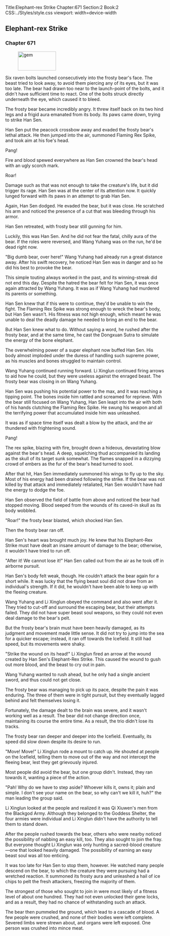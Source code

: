 Title:Elephant-rex Strike 
Chapter:671 
Section:2 
Book:2 
CSS:../Styles/style.css 
viewport: width=device-width
  
## Elephant-rex Strike
### Chapter 671 
<figure>
	<img src="../Images/gem.gif" alt="gem" id="gem" width="120" height="60" />
</figure>
  

  
  Six raven bolts launched consecutively into the frosty bear's face. The beast tried to look away, to avoid them piercing any of its eyes, but it was too late. The bear had drawn too near to the launch-point of the bolts, and it didn't have sufficient time to react. One of the bolts struck directly underneath the eye, which caused it to bleed.

The frosty bear became incredibly angry. It threw itself back on its two hind legs and a frigid aura emanated from its body. Its paws came down, trying to strike Han Sen.

Han Sen put the peacock crossbow away and evaded the frosty bear's lethal attack. He then jumped into the air, summoned Flaming Rex Spike, and took aim at his foe's head.

Pang!

Fire and blood spewed everywhere as Han Sen crowned the bear's head with an ugly scorch mark.

Roar!

Damage such as that was not enough to take the creature's life, but it did trigger its rage. Han Sen was at the center of its attention now. It quickly lunged forward with its paws in an attempt to grab Han Sen.

Again, Han Sen dodged. He evaded the bear, but it was close. He scratched his arm and noticed the presence of a cut that was bleeding through his armor.

Han Sen retreated, with frosty bear still gunning for him.

Luckily, this was Han Sen. And he did not fear the fatal, chilly aura of the bear. If the roles were reversed, and Wang Yuhang was on the run, he'd be dead right now.

"Big dumb bear, over here!" Wang Yuhang had already run a great distance away. After his swift recovery, he noticed Han Sen was in danger and so he did his best to provoke the bear.

This simple touting always worked in the past, and its winning-streak did not end this day. Despite the hatred the bear felt for Han Sen, it was once again attracted by Wang Yuhang. It was as if Wang Yuhang had murdered its parents or something.

Han Sen knew that if this were to continue, they'd be unable to win the fight. The Flaming Rex Spike was strong enough to wreck the bear's body, but Han Sen wasn't. His fitness was not high enough, which meant he was unable to deal the deadly damage he needed to bring an end to the bear.

But Han Sen knew what to do. Without saying a word, he rushed after the frosty bear, and at the same time, he cast the Dongxuan Sutra to simulate the energy of the bone elephant.

The overwhelming power of a super elephant now buffed Han Sen. His body almost imploded under the duress of handling such supreme power, as his muscles and bones struggled to maintain control.

Wang Yuhang continued running forward. Li Xinglun continued firing arrows to aid how he could, but they were useless against the enraged beast. The frosty bear was closing in on Wang Yuhang.

Han Sen was pushing his potential power to the max, and it was reaching a tipping point. The bones inside him rattled and screamed for reprieve. With the bear still focused on Wang Yuhang, Han Sen leapt into the air with both of his hands clutching the Flaming Rex Spike. He swung his weapon and all the terrifying power that accumulated inside him was unleashed.

It was as if space time itself was dealt a blow by the attack, and the air thundered with frightening sound.

Pang!

The rex spike, blazing with fire, brought down a hideous, devastating blow against the bear's head. A deep, squelching thud accompanied its landing as the skull of its target sunk somewhat. The flames snapped in a dizzying crowd of embers as the fur of the bear's head turned to soot.

After that hit, Han Sen immediately summoned his wings to fly up to the sky. Most of his energy had been drained following the strike. If the bear was not killed by that attack and immediately retaliated, Han Sen wouldn't have had the energy to dodge the foe.

Han Sen observed the field of battle from above and noticed the bear had stopped moving. Blood seeped from the wounds of its caved-in skull as its body wobbled.

"Roar!" the frosty bear blasted, which shocked Han Sen.

Then the frosty bear ran off.

Han Sen's heart was brought much joy. He knew that his Elephant-Rex Strike must have dealt an insane amount of damage to the bear; otherwise, it wouldn't have tried to run off.

"After it! We cannot lose it!" Han Sen called out from the air as he took off in airborne pursuit.

Han Sen's body felt weak, though. He couldn't attack the bear again for a short while. It was lucky that the flying beast soul did not draw from an individual's strength. If it did, he wouldn't have been able to keep up with the fleeing creature.

Wang Yuhang and Li Xinglun obeyed the command and also went after it. They tried to cut-off and surround the escaping bear, but their attempts failed. They did not have super beast soul weapons, so they could not even deal damage to the bear's pelt.

But the frosty bear's brain must have been heavily damaged, as its judgment and movement made little sense. It did not try to jump into the sea for a quicker escape; instead, it ran off towards the Icefield. It still had speed, but its movements were shaky.

"Strike the wound on its head!" Li Xinglun fired an arrow at the wound created by Han Sen's Elephant-Rex Strike. This caused the wound to gush out more blood, and the beast to cry out in pain.

Wang Yuhang wanted to rush ahead, but he only had a single ancient sword, and thus could not get close.

The frosty bear was managing to pick up its pace, despite the pain it was enduring. The three of them were in tight pursuit, but they eventually lagged behind and felt themselves losing it.

Fortunately, the damage dealt to the brain was severe, and it wasn't working well as a result. The bear did not change direction once, maintaining its course the entire time. As a result, the trio didn't lose its tracks.

The frosty bear ran deeper and deeper into the Icefield. Eventually, its speed did slow down despite its desire to run.

"Move! Move!" Li Xinglun rode a mount to catch up. He shouted at people on the Icefield, telling them to move out of the way and not intercept the fleeing bear, lest they get grievously injured.

Most people did avoid the bear, but one group didn't. Instead, they ran towards it, wanting a piece of the action.

"Pah! Why do we have to step aside? Whoever kills it, owns it; plain and simple. I don't see your name on the bear, so why can't we kill it, huh?" the man leading the group said.

Li Xinglun looked at the people and realized it was Qi Xiuwen's men from the Blackgod Army. Although they belonged to the Goddess Shelter, the four armies were individual and Li Xinglun didn't have the authority to tell them to stand down.

After the people rushed towards the bear, others who were nearby noticed the possibility of nabbing an easy kill, too. They also sought to join the fray. But everyone thought Li Xinglun was only hunting a sacred-blood creature—one that looked heavily damaged. The possibility of earning an easy beast soul was all too enticing.

It was too late for Han Sen to stop them, however. He watched many people descend on the bear, to which the creature they were pursuing had a wretched reaction. It summoned its frosty aura and unleashed a hail of ice chips to pelt the fresh attackers, freezing the majority of them.

The strongest of those who sought to join in were most likely of a fitness level of about one hundred. They had not even unlocked their gene locks, and as a result, they had no chance of withstanding such an attack.

The bear then pummeled the ground, which lead to a cascade of blood. A few people were crushed, and none of their bodies were left complete. Severed limbs were strewn about, and organs were left exposed. One person was crushed into mince meat.
